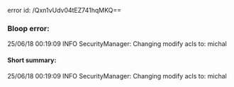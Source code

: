 error id: /Qxn1vUdv04tEZ741hqMKQ==
### Bloop error:

25/06/18 00:19:09 INFO SecurityManager: Changing modify acls to: michal
#### Short summary: 

25/06/18 00:19:09 INFO SecurityManager: Changing modify acls to: michal